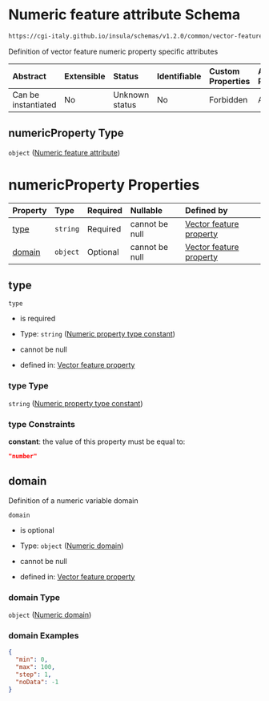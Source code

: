 # Numeric feature attribute Schema

```txt
https://cgi-italy.github.io/insula/schemas/v1.2.0/common/vector-feature-property.schema.json#/$defs/numericProperty
```

Definition of vector feature numeric property specific attributes

| Abstract            | Extensible | Status         | Identifiable | Custom Properties | Additional Properties | Access Restrictions | Defined In                                                                                                         |
| :------------------ | :--------- | :------------- | :----------- | :---------------- | :-------------------- | :------------------ | :----------------------------------------------------------------------------------------------------------------- |
| Can be instantiated | No         | Unknown status | No           | Forbidden         | Allowed               | none                | [vector-feature-property.schema.json\*](schemas/common/vector-feature-property.schema.json) |

## numericProperty Type

`object` ([Numeric feature attribute](vector-feature-property-defs-numeric-feature-attribute.md))

# numericProperty Properties

| Property          | Type     | Required | Nullable       | Defined by                                                                                                                                                                                                                                                           |
| :---------------- | :------- | :------- | :------------- | :------------------------------------------------------------------------------------------------------------------------------------------------------------------------------------------------------------------------------------------------------------------- |
| [type](#type)     | `string` | Required | cannot be null | [Vector feature property](vector-feature-property-defs-numeric-feature-attribute-properties-numeric-property-type-constant.md) |
| [domain](#domain) | `object` | Optional | cannot be null | [Vector feature property](dataset-variable-domain-defs-numeric-domain.md)                                                    |

## type



`type`

* is required

* Type: `string` ([Numeric property type constant](vector-feature-property-defs-numeric-feature-attribute-properties-numeric-property-type-constant.md))

* cannot be null

* defined in: [Vector feature property](vector-feature-property-defs-numeric-feature-attribute-properties-numeric-property-type-constant.md)

### type Type

`string` ([Numeric property type constant](vector-feature-property-defs-numeric-feature-attribute-properties-numeric-property-type-constant.md))

### type Constraints

**constant**: the value of this property must be equal to:

```json
"number"
```

## domain

Definition of a numeric variable domain

`domain`

* is optional

* Type: `object` ([Numeric domain](dataset-variable-domain-defs-numeric-domain.md))

* cannot be null

* defined in: [Vector feature property](dataset-variable-domain-defs-numeric-domain.md)

### domain Type

`object` ([Numeric domain](dataset-variable-domain-defs-numeric-domain.md))

### domain Examples

```json
{
  "min": 0,
  "max": 100,
  "step": 1,
  "noData": -1
}
```
